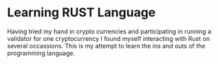 # Learning RUST Language 

Having tried my hand in crypto currencies and participating in running a validator for one cryptocurrency I found myself interacting with Rust on several occassions. This is my attempt to learn the ins and outs of the programming language. 